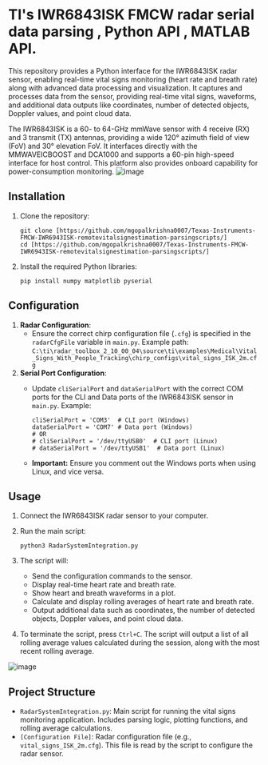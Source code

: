
# TI's IWR6843ISK FMCW radar serial data parsing , Python API , MATLAB API.

This repository provides a Python interface for the IWR6843ISK radar sensor, enabling real-time vital signs monitoring (heart rate and breath rate) along with advanced data processing and visualization. It captures and processes data from the sensor, providing real-time vital signs, waveforms, and additional data outputs like coordinates, number of detected objects, Doppler values, and point cloud data.

The IWR6843ISK is a 60- to 64-GHz mmWave sensor with 4 receive (RX) and 3 transmit (TX) antennas, providing a wide 120° azimuth field of view (FoV) and 30° elevation FoV. It interfaces directly with the MMWAVEICBOOST and DCA1000 and supports a 60-pin high-speed interface for host control. This platform also provides onboard capability for power-consumption monitoring.
![image](https://github.com/user-attachments/assets/e981bfb8-ae88-48e4-8c7e-8359e2184407)

## Installation

1.  Clone the repository:

    ```
    git clone [https://github.com/mgopalkrishna0007/Texas-Instruments-FMCW-IWR6943ISK-remotevitalsignestimation-parsingscripts/]
    cd [https://github.com/mgopalkrishna0007/Texas-Instruments-FMCW-IWR6943ISK-remotevitalsignestimation-parsingscripts/]
    ```

2.  Install the required Python libraries:

    ```
    pip install numpy matplotlib pyserial
    ```

## Configuration

1.  **Radar Configuration**:
    -   Ensure the correct chirp configuration file (`.cfg`) is specified in the `radarCfgFile` variable in `main.py`.  Example path: `C:\ti\radar_toolbox_2_10_00_04\source\ti\examples\Medical\Vital_Signs_With_People_Tracking\chirp_configs\vital_signs_ISK_2m.cfg`
2.  **Serial Port Configuration**:
    -   Update `cliSerialPort` and `dataSerialPort` with the correct COM ports for the CLI and Data ports of the IWR6843ISK sensor in `main.py`.  Example:

        ```
        cliSerialPort = 'COM3'  # CLI port (Windows)
        dataSerialPort = 'COM7' # Data port (Windows)
        # OR
        # cliSerialPort = '/dev/ttyUSB0'  # CLI port (Linux)
        # dataSerialPort = '/dev/ttyUSB1'  # Data port (Linux)
        ```

    -   **Important:** Ensure you comment out the Windows ports when using Linux, and vice versa.

## Usage

1.  Connect the IWR6843ISK radar sensor to your computer.
2.  Run the main script:

    ```
    python3 RadarSystemIntegration.py
    ```

3.  The script will:

    -   Send the configuration commands to the sensor.
    -   Display real-time heart rate and breath rate.
    -   Show heart and breath waveforms in a plot.
    -   Calculate and display rolling averages of heart rate and breath rate.
    -   Output additional data such as coordinates, the number of detected objects, Doppler values, and point cloud data.

4.  To terminate the script, press `Ctrl+C`. The script will output a list of all rolling average values calculated during the session, along with the most recent rolling average.
   
![image](https://github.com/user-attachments/assets/45f48325-8eb0-43b5-aad2-e26da11765de)


## Project Structure

-   `RadarSystemIntegration.py`: Main script for running the vital signs monitoring application.  Includes parsing logic, plotting functions, and rolling average calculations.
-   `[Configuration File]`: Radar configuration file (e.g., `vital_signs_ISK_2m.cfg`).  This file is read by the script to configure the radar sensor.


